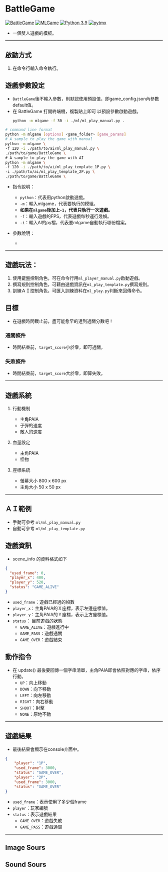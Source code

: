 # BattleGame


[![BattleGame](https://img.shields.io/github/v/tag/Jesse-Jumbo/GameFramework)](https://github.com/Jesse-Jumbo/GameFramework/tree/0.4.3)
[![MLGame](https://img.shields.io/badge/MLGame-10.0.0-<COLOR>.svg)](https://github.com/PAIA-Playful-AI-Arena/MLGame)
[![Python 3.9](https://img.shields.io/badge/python-3.9-blue.svg)](https://www.python.org/downloads/release/python-390/)
[![pytmx](https://img.shields.io/badge/pytmx-3.31-blue.svg)](https://github.com/bitcraft/pytmx/releases/tag/v3.31)

- 一個雙人遊戲的模板。

[//]:# (game gif)

---
## 啟動方式

1. 在命令行輸入命令執行。

## 遊戲參數設定

- `BattleGame`後不輸入參數，則默認使用預設值，即game_config.json內參數default值。
- 在 BattleGame 打開終端機，複製貼上即可 以預設參數啟動遊戲。
  ```bash
  python -m mlgame -f 30 -i ./ml/ml_play_manual.py .
  ```

```bash
# command line format
python -m mlgame [options] <game_folder> [game_params]
# A sample to play the game with manual
python -m mlgame \
-f 120 -i ./path/to/ai/ml_play_manual.py \
./path/to/game/BattleGame \
# A sample to play the game with AI
python -m mlgame \
-f 120 -i ./path/to/ai/ml_play_template_1P.py \
-i ./path/to/ai/ml_play_template_2P.py \
./path/to/game/BattleGame \

```

- 指令說明：
  - `python`：代表用python啟動遊戲。
  - `-m`：輸入mlgame，代表要執行的模組。
  - **如果在`mlgame`後加上`-1`，代表只執行一次遊戲。**
  - `-f`：輸入遊戲的FPS，代表遊戲每秒運行幾幀。
  - `-i`：輸入AI的py檔，代表要mlgame自動執行哪份檔案。
- 參數說明：

    - 

---
## 遊戲玩法：
1. 使用鍵盤控制角色，可在命令行用`ml_player_manual.py`啟動遊戲。
2. 撰寫規則控制角色，可藉由遊戲資訊在`ml_play_template.py`撰寫規則。
3. 訓練ＡＩ控制角色，可匯入訓練資料在`ml_play.py`判斷來回傳命令。

## 目標
- 在遊戲時間截止前，盡可能愈早的達到過關分數吧！

### 通關條件
- 時間結束前，`target_score`小於零，即可過關。

### 失敗條件
- 時間結束前，`target_score`大於零，即算失敗。

---
## 遊戲系統

1. 行動機制
   - 主角PAIA
   - 子彈的速度
   - 敵人的速度

2. 血量設定
   - 主角PAIA
   - 怪物
    
3. 座標系統
    - 螢幕大小 800 x 600 px
    - 主角大小 50 x 50 px

---
## ＡＩ範例
- 手動可參考 `ml/ml_play_manual.py`
- 自動可參考 `ml/ml_play_template.py`

## 遊戲資訊
- scene_info 的資料格式如下
```json
{
  "used_frame": 0,
  "player_x": 400,
  "player_y": 520,
  "status": "GAME_ALIVE"
}
```

- `used_frame`：遊戲已經過的幀數
- `player_x`：主角PAIA的Ｘ座標，表示左邊座標值。
- `player_y`：主角PAIA的Ｙ座標，表示上方座標值。
- `status`： 目前遊戲的狀態
    - `GAME_ALIVE`：遊戲進行中
    - `GAME_PASS`：遊戲通關
    - `GAME_OVER`：遊戲結束

## 動作指令
- 在 update() 最後要回傳一個字串清單，主角PAIA即會依照對應的字串，依序行動。
    - `UP`：向上移動
    - `DOWN`：向下移動
    - `LEFT`：向左移動
    - `RIGHT`：向右移動
    - `SHOOT`：射擊
    - `NONE`：原地不動

---
## 遊戲結果
- 最後結果會顯示在console介面中。

```json
{
    "player": "1P",
    "used_frame": 3000,
    "status": "GAME_OVER",
    "player": "2P",
    "used_frame": 3000,
    "status": "GAME_OVER"
}
```

- `used_frame`：表示使用了多少個frame
- `player`：玩家編號
- `status`：表示遊戲結果
  - `GAME_OVER`：遊戲失敗
  - `GAME_PASS`：遊戲通關

---
## Image Sours

## Sound Sours
